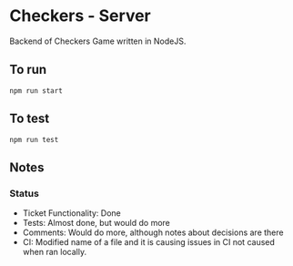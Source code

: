 # Checkers - Server
Backend of Checkers Game written in NodeJS.

## To run
    npm run start

## To test
    npm run test

## Notes

### Status

- Ticket Functionality:    Done
- Tests:                   Almost done, but would do more
- Comments:                Would do more, although notes about decisions are there
- CI:                      Modified name of a file and it is causing issues in CI not
                           caused when ran locally.